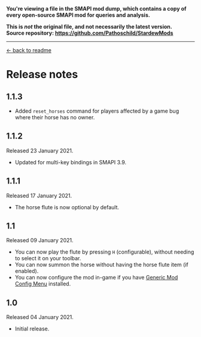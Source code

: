 **You're viewing a file in the SMAPI mod dump, which contains a copy of every open-source SMAPI mod
for queries and analysis.**

**This is _not_ the original file, and not necessarily the latest version.**  
**Source repository: https://github.com/Pathoschild/StardewMods**

----

[← back to readme](README.md)

# Release notes
## 1.1.3
* Added `reset_horses` command for players affected by a game bug where their horse has no owner.

## 1.1.2
Released 23 January 2021.

* Updated for multi-key bindings in SMAPI 3.9.

## 1.1.1
Released 17 January 2021.

* The horse flute is now optional by default.

## 1.1
Released 09 January 2021.

* You can now play the flute by pressing `H` (configurable), without needing to select it on your toolbar.
* You can now summon the horse without having the horse flute item (if enabled).
* You can now configure the mod in-game if you have [Generic Mod Config Menu](https://www.nexusmods.com/stardewvalley/mods/5098) installed.

## 1.0
Released 04 January 2021.

* Initial release.
